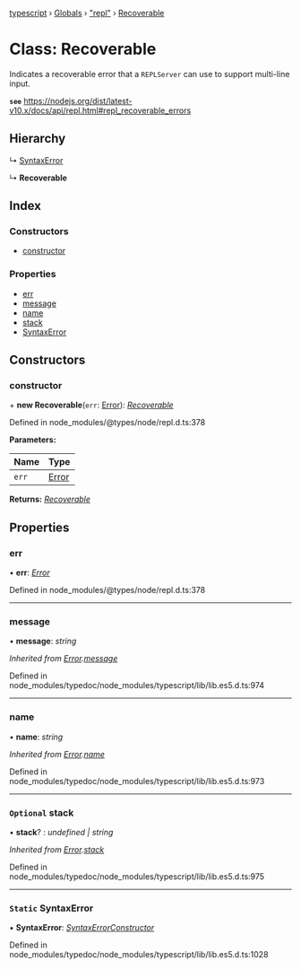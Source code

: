 [typescript](../README.md) › [Globals](../globals.md) › ["repl"](../modules/_repl_.md) › [Recoverable](_repl_.recoverable.md)

# Class: Recoverable

Indicates a recoverable error that a `REPLServer` can use to support multi-line input.

**`see`** https://nodejs.org/dist/latest-v10.x/docs/api/repl.html#repl_recoverable_errors

## Hierarchy

  ↳ [SyntaxError](../interfaces/syntaxerror.md)

  ↳ **Recoverable**

## Index

### Constructors

* [constructor](_repl_.recoverable.md#constructor)

### Properties

* [err](_repl_.recoverable.md#err)
* [message](_repl_.recoverable.md#message)
* [name](_repl_.recoverable.md#name)
* [stack](_repl_.recoverable.md#optional-stack)
* [SyntaxError](_repl_.recoverable.md#static-syntaxerror)

## Constructors

###  constructor

\+ **new Recoverable**(`err`: [Error](../interfaces/error.md)): *[Recoverable](_repl_.recoverable.md)*

Defined in node_modules/@types/node/repl.d.ts:378

**Parameters:**

Name | Type |
------ | ------ |
`err` | [Error](../interfaces/error.md) |

**Returns:** *[Recoverable](_repl_.recoverable.md)*

## Properties

###  err

• **err**: *[Error](../interfaces/error.md)*

Defined in node_modules/@types/node/repl.d.ts:378

___

###  message

• **message**: *string*

*Inherited from [Error](../interfaces/error.md).[message](../interfaces/error.md#message)*

Defined in node_modules/typedoc/node_modules/typescript/lib/lib.es5.d.ts:974

___

###  name

• **name**: *string*

*Inherited from [Error](../interfaces/error.md).[name](../interfaces/error.md#name)*

Defined in node_modules/typedoc/node_modules/typescript/lib/lib.es5.d.ts:973

___

### `Optional` stack

• **stack**? : *undefined | string*

*Inherited from [Error](../interfaces/error.md).[stack](../interfaces/error.md#optional-stack)*

Defined in node_modules/typedoc/node_modules/typescript/lib/lib.es5.d.ts:975

___

### `Static` SyntaxError

▪ **SyntaxError**: *[SyntaxErrorConstructor](../interfaces/syntaxerrorconstructor.md)*

Defined in node_modules/typedoc/node_modules/typescript/lib/lib.es5.d.ts:1028
